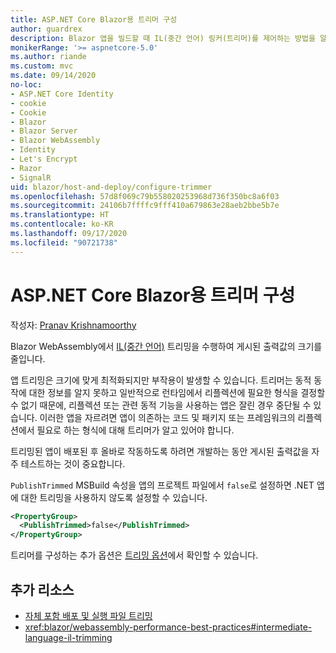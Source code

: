```yaml
---
title: ASP.NET Core Blazor용 트리머 구성
author: guardrex
description: Blazor 앱을 빌드할 때 IL(중간 언어) 링커(트리머)를 제어하는 방법을 알아봅니다.
monikerRange: '>= aspnetcore-5.0'
ms.author: riande
ms.custom: mvc
ms.date: 09/14/2020
no-loc:
- ASP.NET Core Identity
- cookie
- Cookie
- Blazor
- Blazor Server
- Blazor WebAssembly
- Identity
- Let's Encrypt
- Razor
- SignalR
uid: blazor/host-and-deploy/configure-trimmer
ms.openlocfilehash: 57d8f069c79b558020253968d736f350bc8a6f03
ms.sourcegitcommit: 24106b7ffffc9fff410a679863e28aeb2bbe5b7e
ms.translationtype: HT
ms.contentlocale: ko-KR
ms.lasthandoff: 09/17/2020
ms.locfileid: "90721738"
---
```

# <a name="configure-the-trimmer-for-aspnet-core-no-locblazor"></a>ASP.NET Core Blazor용 트리머 구성

작성자: [Pranav Krishnamoorthy](https://github.com/pranavkm)

Blazor WebAssembly에서 [IL(중간 언어)](/dotnet/standard/managed-code#intermediate-language--execution) 트리밍을 수행하여 게시된 출력값의 크기를 줄입니다.

앱 트리밍은 크기에 맞게 최적화되지만 부작용이 발생할 수 있습니다. 트리머는 동적 동작에 대한 정보를 알지 못하고 일반적으로 런타임에서 리플렉션에 필요한 형식을 결정할 수 없기 때문에, 리플렉션 또는 관련 동적 기능을 사용하는 앱은 잘린 경우 중단될 수 있습니다. 이러한 앱을 자르려면 앱이 의존하는 코드 및 패키지 또는 프레임워크의 리플렉션에서 필요로 하는 형식에 대해 트리머가 알고 있어야 합니다.

트리밍된 앱이 배포된 후 올바로 작동하도록 하려면 개발하는 동안 게시된 출력값을 자주 테스트하는 것이 중요합니다.

`PublishTrimmed` MSBuild 속성을 앱의 프로젝트 파일에서 `false`로 설정하면 .NET 앱에 대한 트리밍을 사용하지 않도록 설정할 수 있습니다.

```xml
<PropertyGroup>
  <PublishTrimmed>false</PublishTrimmed>
</PropertyGroup>
```
트리머를 구성하는 추가 옵션은 [트리밍 옵션](/dotnet/core/deploying/trimming-options)에서 확인할 수 있습니다.

## <a name="additional-resources"></a>추가 리소스

* [자체 포함 배포 및 실행 파일 트리밍](/dotnet/core/deploying/trim-self-contained)
* <xref:blazor/webassembly-performance-best-practices#intermediate-language-il-trimming>

